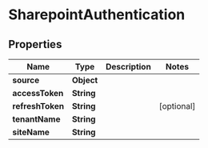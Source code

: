 

# SharepointAuthentication


## Properties

| Name | Type | Description | Notes |
|------------ | ------------- | ------------- | -------------|
|**source** | **Object** |  |  |
|**accessToken** | **String** |  |  |
|**refreshToken** | **String** |  |  [optional] |
|**tenantName** | **String** |  |  |
|**siteName** | **String** |  |  |



